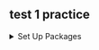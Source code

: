 ## test 1 practice 

<details>
<summary>Set Up Packages</summary>
nodemon, express, bcryptjs, dotenv, mongoose, jsonWebtoken, cookie-parser
</details>
